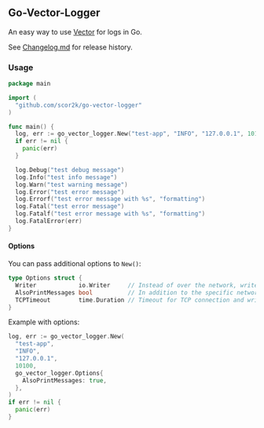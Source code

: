 ## Go-Vector-Logger

An easy way to use [Vector](https://vector.dev) for logs in Go.

See [Changelog.md](./Changelog.md) for release history.

### Usage

```go
package main

import (
  "github.com/scor2k/go-vector-logger"
)

func main() {
  log, err := go_vector_logger.New("test-app", "INFO", "127.0.0.1", 10100)
  if err != nil {
    panic(err)
  }

  log.Debug("test debug message")
  log.Info("test info message")
  log.Warn("test warning message")
  log.Error("test error message")
  log.Errorf("test error message with %s", "formatting")
  log.Fatal("test error message")
  log.Fatalf("test error message with %s", "formatting")
  log.FatalError(err)
}
```

#### Options

You can pass additional options to `New()`:

```go
type Options struct {
  Writer            io.Writer     // Instead of over the network, write the log messages just to this writer
  AlsoPrintMessages bool          // In addition to the specific network/writer, also log any messages to stdout
  TCPTimeout        time.Duration // Timeout for TCP connection and write. If zero, defaults to 1 second.
}
```

Example with options:

```go
log, err := go_vector_logger.New(
  "test-app",
  "INFO",
  "127.0.0.1",
  10100,
  go_vector_logger.Options{
    AlsoPrintMessages: true,
  },
)
if err != nil {
  panic(err)
}
```
